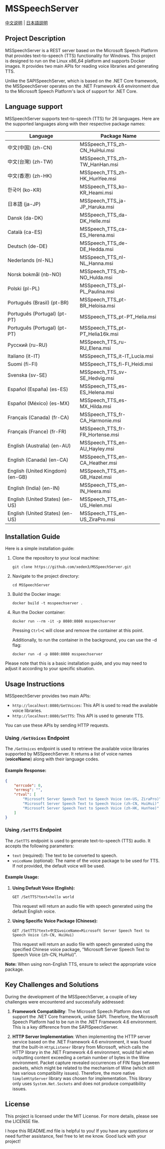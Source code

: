 # MSSpeechServer

[中文说明](https://github.com/xeden3/MSSpeechServer/README_CN.md) | [日本語説明](https://github.com/xeden3/MSSpeechServer/README_JP.md)

## Project Description

MSSpeechServer is a REST server based on the Microsoft Speech Platform that provides text-to-speech (TTS) functionality for Windows. This project is designed to run on the Linux x86_64 platform and supports Docker images. It provides two main APIs for reading voice libraries and generating TTS.

Unlike the SAPISpeechServer, which is based on the .NET Core framework, the MSSpeechServer operates on the .NET Framework 4.6 environment due to the Microsoft Speech Platform's lack of support for .NET Core.

## Language support

MSSpeechServer supports text-to-speech (TTS) for 26 languages. Here are the supported languages along with their respective package names:

| Language | Package Name                           |
|----------|--------------------------------|
| 中文(中国) (zh-CN)    | MSSpeech_TTS_zh-CN_HuiHui.msi  |
| 中文(台灣) (zh-TW)    | MSSpeech_TTS_zh-TW_HanHan.msi  |
| 中文(香港) (zh-HK)    | MSSpeech_TTS_zh-HK_HunYee.msi  |
| 한국어 (ko-KR)    | MSSpeech_TTS_ko-KR_Heami.msi  |
| 日本語 (ja-JP)    | MSSpeech_TTS_ja-JP_Haruka.msi  |
| Dansk (da-DK)    | MSSpeech_TTS_da-DK_Helle.msi   |
| Català (ca-ES)   | MSSpeech_TTS_ca-ES_Herena.msi |
| Deutsch (de-DE)    | MSSpeech_TTS_de-DE_Hedda.msi   |
| Nederlands (nl-NL)    | MSSpeech_TTS_nl-NL_Hanna.msi   |
| Norsk bokmål (nb-NO)    | MSSpeech_TTS_nb-NO_Hulda.msi  |
| Polski (pl-PL)    | MSSpeech_TTS_pl-PL_Paulina.msi|
| Português (Brasil) (pt-BR)    | MSSpeech_TTS_pt-BR_Heloisa.msi|
| Português (Portugal) (pt-PT)    | MSSpeech_TTS_pt-PT_Helia.msi  |
| Português (Portugal) (pt-PT)    | MSSpeech_TTS_pt-PT_Helia16k.msi|
| Русский (ru-RU)    | MSSpeech_TTS_ru-RU_Elena.msi  |
| Italiano (it-IT)   |	MSSpeech_TTS_it-IT_Lucia.msi |
| Suomi (fi-FI)    | MSSpeech_TTS_fi-FI_Heidi.msi  |
| Svenska (sv-SE)    | MSSpeech_TTS_sv-SE_Hedvig.msi  |
| Español (España) (es-ES)    | MSSpeech_TTS_es-ES_Helena.msi |
| Español (México) (es-MX)    | MSSpeech_TTS_es-MX_Hilda.msi  |
| Français (Canada) (fr-CA)    | MSSpeech_TTS_fr-CA_Harmonie.msi|
| Français (France) (fr-FR)    | MSSpeech_TTS_fr-FR_Hortense.msi|
| English (Australia) (en-AU)    | MSSpeech_TTS_en-AU_Hayley.msi |
| English (Canada) (en-CA)    | MSSpeech_TTS_en-CA_Heather.msi|
| English (United Kingdom) (en-GB)    | MSSpeech_TTS_en-GB_Hazel.msi  |
| English (India) (en-IN)    | MSSpeech_TTS_en-IN_Heera.msi  |
| English (United States) (en-US)    | MSSpeech_TTS_en-US_Helen.msi  |
| English (United States) (en-US)    | MSSpeech_TTS_en-US_ZiraPro.msi|

## Installation Guide

Here is a simple installation guide:

1. Clone the repository to your local machine:
   ```
   git clone https://github.com/xeden3/MSSpeechServer.git
   ```
2. Navigate to the project directory:
   ```
   cd MSSpeechServer
   ```
3. Build the Docker image:
   ```
   docker build -t msspeechserver .
   ```
4. Run the Docker container:
   ```
   docker run --rm -it -p 8080:8080 msspeechserver
   ```
   Pressing `Ctrl+C` will close and remove the container at this point.

   Additionally, to run the container in the background, you can use the -d flag:
   ```
   docker run -d -p 8080:8080 msspeechserver
   ```
Please note that this is a basic installation guide, and you may need to adjust it according to your specific situation.

## Usage Instructions

MSSpeechServer provides two main APIs:

- `http://localhost:8080/GetVoices`: This API is used to read the available voice libraries.
- `http://localhost:8080/SetTTS`: This API is used to generate TTS.

You can use these APIs by sending HTTP requests.

### Using `/GetVoices` Endpoint

The `/GetVoices` endpoint is used to retrieve the available voice libraries supported by MSSpeechServer. It returns a list of voice names (**voiceName**) along with their language codes.

#### Example Response:

```json
{
    "errcode": 0,
    "errmsg": "",
    "rtval": [
        "Microsoft Server Speech Text to Speech Voice (en-US, ZiraPro)",
        "Microsoft Server Speech Text to Speech Voice (zh-CN, HuiHui)",
        "Microsoft Server Speech Text to Speech Voice (zh-HK, HunYee)"
    ]
}
```

### Using `/SetTTS` Endpoint

The `/SetTTS` endpoint is used to generate text-to-speech (TTS) audio. It accepts the following parameters:

- `text` (required): The text to be converted to speech.
- `voiceName` (optional): The name of the voice package to be used for TTS. If not provided, the default voice will be used.

#### Example Usage:

1. **Using Default Voice (English):**

   ```
   GET /SetTTS?text=hello world
   ```

   This request will return an audio file with speech generated using the default English voice.

2. **Using Specific Voice Package (Chinese):**

   ```
   GET /SetTTS?text=中文&voiceName=Microsoft Server Speech Text to Speech Voice (zh-CN, HuiHui)
   ```

   This request will return an audio file with speech generated using the specified Chinese voice package, "Microsoft Server Speech Text to Speech Voice (zh-CN, HuiHui)".

**Note:** When using non-English TTS, ensure to select the appropriate voice package.

## Key Challenges and Solutions

During the development of the MSSpeechServer, a couple of key challenges were encountered and successfully addressed:

1. **Framework Compatibility**: The Microsoft Speech Platform does not support the .NET Core framework, unlike SAPI. Therefore, the Microsoft Speech Platform had to be run in the .NET Framework 4.6 environment. This is a key difference from the SAPISpeechServer.

2. **HTTP Server Implementation**: When implementing the HTTP server service based on the .NET Framework 4.6 environment, it was found that the built-in `HttpListener` library from Microsoft, which calls the HTTP library in the .NET Framework 4.6 environment, would fail when outputting content exceeding a certain number of bytes in the Wine environment. Packet capture revealed occurrences of FIN flags between packets, which might be related to the mechanism of Wine (which still has various compatibility issues). Therefore, the more native `SimpleHttpServer` library was chosen for implementation. This library only uses `System.Net.Sockets` and does not produce compatibility issues.

## License

This project is licensed under the MIT License. For more details, please see the LICENSE file.

I hope this README.md file is helpful to you! If you have any questions or need further assistance, feel free to let me know. Good luck with your project!
